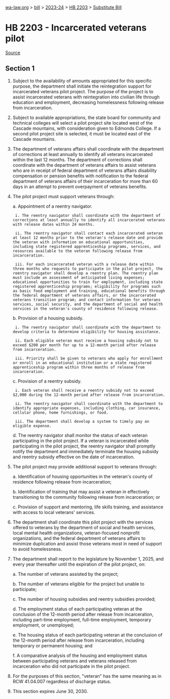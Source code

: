 [wa-law.org](/) > [bill](/bill/) > [2023-24](/bill/2023-24/) > [HB 2203](/bill/2023-24/hb/2203/) > [Substitute Bill](/bill/2023-24/hb/2203/S/)

# HB 2203 - Incarcerated veterans pilot

[Source](http://lawfilesext.leg.wa.gov/biennium/2023-24/Pdf/Bills/House%20Bills/2203-S.pdf)

## Section 1
1. Subject to the availability of amounts appropriated for this specific purpose, the department shall initiate the reintegration support for incarcerated veterans pilot project. The purpose of the project is to assist incarcerated veterans with reintegration into civilian life through education and employment, decreasing homelessness following release from incarceration.

2. Subject to available appropriations, the state board for community and technical colleges will select a pilot project site located west of the Cascade mountains, with consideration given to Edmonds College. If a second pilot project site is selected, it must be located east of the Cascade mountains.

3. The department of veterans affairs shall coordinate with the department of corrections at least annually to identify all veterans incarcerated within the last 12 months. The department of corrections shall coordinate with the department of veterans affairs to assist veterans who are in receipt of federal department of veterans affairs disability compensation or pension benefits with notification to the federal department of veterans affairs of their incarceration for more than 60 days in an attempt to prevent overpayment of veterans benefits.

4. The pilot project must support veterans through:

    a. Appointment of a reentry navigator.

        i. The reentry navigator shall coordinate with the department of corrections at least annually to identify all incarcerated veterans with release dates within 24 months.

        ii. The reentry navigator shall contact each incarcerated veteran at least 12 months prior to the veteran's release date and provide the veteran with information on educational opportunities, including state registered apprenticeship programs, services, and resources available to the veteran following release from incarceration.

        iii. For each incarcerated veteran with a release date within three months who requests to participate in the pilot project, the reentry navigator shall develop a reentry plan. The reentry plan must include an assessment of anticipated living expenses; educational opportunities to train for employment, including state registered apprenticeship programs; eligibility for programs such as basic food employment and training, educational benefits through the federal department of veterans affairs, or the incarcerated veterans transition program; and contact information for veterans services, social security, and the department of social and health services in the veteran's county of residence following release.

    b. Provision of a housing subsidy.

        i. The reentry navigator shall coordinate with the department to develop criteria to determine eligibility for housing assistance.

        ii. Each eligible veteran must receive a housing subsidy not to exceed $200 per month for up to a 12-month period after release from incarceration.

        iii. Priority shall be given to veterans who apply for enrollment or enroll in an educational institution or a state registered apprenticeship program within three months of release from incarceration.

    c. Provision of a reentry subsidy.

        i. Each veteran shall receive a reentry subsidy not to exceed $2,000 during the 12-month period after release from incarceration.

        ii. The reentry navigator shall coordinate with the department to identify appropriate expenses, including clothing, car insurance, cellular phone, home furnishings, or food.

        iii. The department shall develop a system to timely pay an eligible expense.

    d. The reentry navigator shall monitor the status of each veteran participating in the pilot project. If a veteran is incarcerated while participating in the pilot project, the reentry navigator shall promptly notify the department and immediately terminate the housing subsidy and reentry subsidy effective on the date of incarceration.

5. The pilot project may provide additional support to veterans through:

    a. Identification of housing opportunities in the veteran's county of residence following release from incarceration;

    b. Identification of training that may assist a veteran in effectively transitioning to the community following release from incarceration; or

    c. Provision of support and mentoring, life skills training, and assistance with access to local veterans' services.

6. The department shall coordinate this pilot project with the services offered to veterans by the department of social and health services, local mental health organizations, veteran-focused nonprofit organizations, and the federal department of veterans affairs to minimize duplication and assist those veterans most in need of support to avoid homelessness.

7. The department shall report to the legislature by November 1, 2025, and every year thereafter until the expiration of the pilot project, on:

    a. The number of veterans assisted by the project;

    b. The number of veterans eligible for the project but unable to participate;

    c. The number of housing subsidies and reentry subsidies provided;

    d. The employment status of each participating veteran at the conclusion of the 12-month period after release from incarceration, including part-time employment, full-time employment, temporary employment, or unemployed;

    e. The housing status of each participating veteran at the conclusion of the 12-month period after release from incarceration, including temporary or permanent housing; and

    f. A comparative analysis of the housing and employment status between participating veterans and veterans released from incarceration who did not participate in the pilot project.

8. For the purposes of this section, "veteran" has the same meaning as in RCW 41.04.007 regardless of discharge status.

9. This section expires June 30, 2030.
